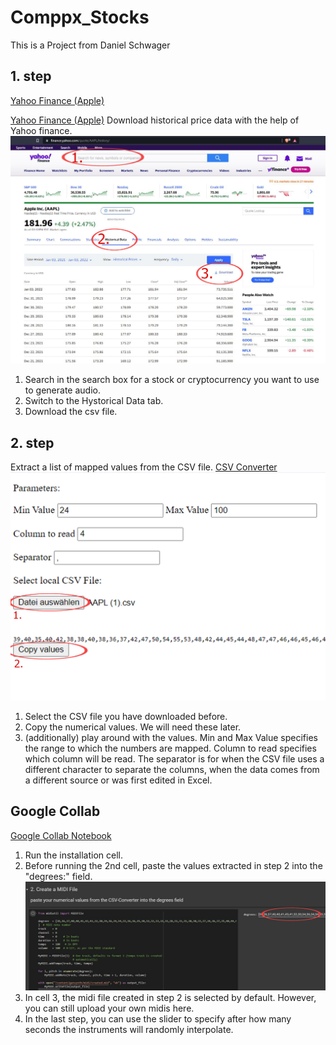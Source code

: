 # Comppx_Stocks

This is a Project from Daniel Schwager

## 1. step

<a href="https://finance.yahoo.com/quote/AAPL/history/" target="_blank">Yahoo Finance (Apple)</a>

[Yahoo Finance (Apple)](https://finance.yahoo.com/quote/AAPL/history/)
Download historical price data with the help of Yahoo finance.
![Yahoo Image](content/yahoo.png)

1. Search in the search box for a stock or cryptocurrency you want to use to generate audio.
2. Switch to the Hystorical Data tab.
3. Download the csv file.

## 2. step

Extract a list of mapped values from the CSV file.
[CSV Converter](csv_converter/index.html)
![Converter Image](content/csv.png)

1. Select the CSV file you have downloaded before.
2. Copy the numerical values. We will need these later.
3. (additionally)
   play around with the values. Min and Max Value specifies the range to which the numbers are mapped. Column to read specifies which column will be read. The separator is for when the CSV file uses a different character to separate the columns, when the data comes from a different source or was first edited in Excel.

## Google Collab

[Google Collab Notebook](https://colab.research.google.com/drive/1vz6apDn68PF9NG3faSi9S6VAQKqy6FsE#scrollTo=eQVvInM6a0lw)

1. Run the installation cell.
2. Before running the 2nd cell, paste the values extracted in step 2 into the "degrees:" field.
   ![Midi Image](content/midi.png)
3. In cell 3, the midi file created in step 2 is selected by default. However, you can still upload your own midis here.
4. In the last step, you can use the slider to specify after how many seconds the instruments will randomly interpolate.
